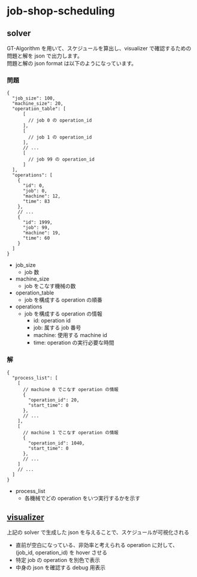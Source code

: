 # job-shop-scheduling

## solver

GT-Algorithm を用いて、スケジュールを算出し、visualizer  で確認するための問題と解を json で出力します。  
問題と解の json format は以下のようになっています。

### 問題

```json5
{
  "job_size": 100,
  "machine_size": 20,
  "operation_table": [
      [
        // job 0 の operation_id
      ],
      [
        // job 1 の operation_id
      ],
      // ...
      [
        // job 99 の operation_id
      ]
  ],
  "operations": [
    {
      "id": 0,
      "job": 0,
      "machine": 12,
      "time": 83
    },
    // ...
    {
      "id": 1999,
      "job": 99,
      "machine": 19,
      "time": 60
    }
  ]
}
```

* job_size
    * job 数
* machine_size
    * job をこなす機械の数
* operation_table
    * job を構成する operation の順番
* operations
    * job を構成する operation の情報
        * id: operation id
        * job: 属する job 番号
        * machine: 使用する machine id
        * time: operation の実行必要な時間

### 解

```json5
{
  "process_list": [
    [
      // machine 0 でこなす operation の情報
      {
        "operation_id": 20,
        "start_time": 0
      },
      // ...
    ],
    [
      // machine 1 でこなす operation の情報
      {
        "operation_id": 1040,
        "start_time": 0
      },
      // ...
    ]
    // ...
  ]
}
```

* process_list
    * 各機械でどの operation をいつ実行するかを示す

## [visualizer](https://xyz600.github.io/job-shop-scheduling/)

上記の solver で生成した json を与えることで、スケジュールが可視化される

* 直前が空白になっている、非効率と考えられる operation に対して、(job_id, operation_id) を hover させる
* 特定 job の operation を別色で表示
* 中身の json を確認する debug 用表示